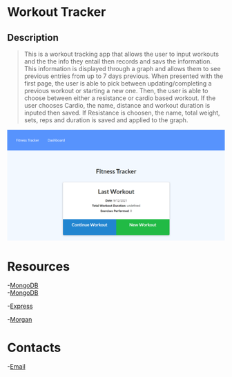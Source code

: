 # Workout Tracker


## Description

>This is a workout tracking app that allows the user to input workouts and the the info they entail then records and savs the information. This information is displayed through a graph and allows them to see previous entries from up to 7 days previous. When presented with the first page, the user is able to pick between updating/completing a previous workout or starting a new one. Then, the user is able to choose between either a resistance or cardio based workout. If the user chooses Cardio, the name, distance and workout duration is inputed then saved. If Resistance is choosen, the name, total weight, sets, reps and duration is saved and applied to the graph.



![](images\fitness-tracker.png)



# Resources 

-[MongoDB](https://www.mongodb.com/what-is-mongodb) <br>
-[MongoDB](https://developer.mozilla.org/en-US/docs/Learn/Server-side/Express_Nodejs/mongoose)

-[Express](https://expressjs.com/en/guide/routing.html)

-[Morgan](https://expressjs.com/en/resources/middleware/morgan.html)


# Contacts 

-[Email](http://kyaahellis2021@u.northwestern.edu/)
